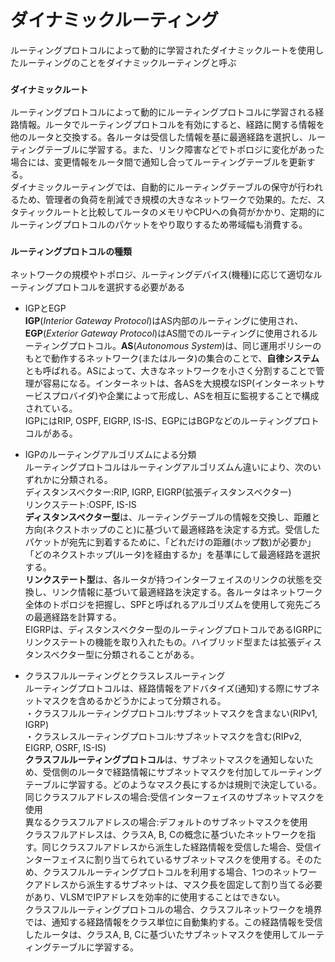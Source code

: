 # ダイナミックルーティング
ルーティングプロトコルによって動的に学習されたダイナミックルートを使用したルーティングのことをダイナミックルーティングと呼ぶ

### `ダイナミックルート`
ルーティングプロトコルによって動的にルーティングプロトコルに学習される経路情報。ルータでルーティングプロトコルを有効にすると、経路に関する情報を他のルータと交換する。各ルータは受信した情報を基に最適経路を選択し、ルーティングテーブルに学習する。また、リンク障害などでトポロジに変化があった場合には、変更情報をルータ間で通知し合ってルーティングテーブルを更新する。  
ダイナミックルーティングでは、自動的にルーティングテーブルの保守が行われるため、管理者の負荷を削減でき規模の大きなネットワークで効果的。ただ、スタティックルートと比較してルータのメモリやCPUへの負荷がかかり、定期的にルーティングプロトコルのパケットをやり取りするため帯域幅も消費する。

### `ルーティングプロトコルの種類`
ネットワークの規模やトポロジ、ルーティングデバイス(機種)に応じて適切なルーティングプロトコルを選択する必要がある

- IGPとEGP  
**IGP**(*Interior Gateway Protocol*)はAS内部のルーティングに使用され、**EGP**(*Exterior Gateway Protocol*)はAS間でのルーティングに使用されるルーティングプロトコル。**AS**(*Autonomous System*)は、同じ運用ポリシーのもとで動作するネットワーク(またはルータ)の集合のことで、**自律システム**とも呼ばれる。ASによって、大きなネットワークを小さく分割することで管理が容易になる。インターネットは、各ASを大規模なISP(インターネットサービスプロバイダ)や企業によって形成し、ASを相互に監視することで構成されている。  
IGPにはRIP, OSPF, EIGRP, IS-IS、EGPにはBGPなどのルーティングプロトコルがある。

- IGPのルーティングアルゴリズムによる分類  
ルーティングプロトコルはルーティングアルゴリズムん違いにより、次のいずれかに分類される。  
ディスタンスベクター:RIP, IGRP, EIGRP(拡張ディスタンスベクター)  
リンクステート:OSPF, IS-IS  
**ディスタンスベクター型**は、ルーティングテーブルの情報を交換し、距離と方向(ネクストホップのこと)に基づいて最適経路を決定する方式。受信したパケットが宛先に到着するために、「どれだけの距離(ホップ数)が必要か」「どのネクストホップ(ルータ)を経由するか」を基準にして最適経路を選択する。  
**リンクステート型**は、各ルータが持つインターフェイスのリンクの状態を交換し、リンク情報に基づいて最適経路を決定する。各ルータはネットワーク全体のトポロジを把握し、SPFと呼ばれるアルゴリズムを使用して宛先ごろの最適経路を計算する。  
EIGRPは、ディスタンスベクター型のルーティングプロトコルであるIGRPにリンクステートの機能を取り入れたもの。ハイブリッド型または拡張ディスタンスベクター型に分類されることがある。

- クラスフルルーティングとクラスレスルーティング  
ルーティングプロトコルは、経路情報をアドバタイズ(通知)する際にサブネットマスクを含めるかどうかによって分類される。  
・クラスフルルーティングプロトコル:サブネットマスクを含まない(RIPv1, IGRP)  
・クラスレスルーティングプロトコル:サブネットマスクを含む(RIPv2, EIGRP, OSRF, IS-IS)</br>
**クラスフルルーティングプロトコル**は、サブネットマスクを通知しないため、受信側のルータで経路情報にサブネットマスクを付加してルーティングテーブルに学習する。どのようなマスク長にするかは規則で決定している。  
同じクラスフルアドレスの場合:受信インターフェイスのサブネットマスクを使用  
異なるクラスフルアドレスの場合:デフォルトのサブネットマスクを使用</br>
クラスフルアドレスは、クラスA, B, Cの概念に基づいたネットワークを指す。同じクラスフルアドレスから派生した経路情報を受信した場合、受信インターフェイスに割り当てられているサブネットマスクを使用する。そのため、クラスフルルーティングプロトコルを利用する場合、1つのネットワークアドレスから派生するサブネットは、マスク長を固定して割り当てる必要があり、VLSMでIPアドレスを効率的に使用することはできない。  
クラスフルルーティングプロトコルの場合、クラスフルネットワークを境界では、通知する経路情報をクラス単位に自動集約する。この経路情報を受信したルータは、クラスA, B, Cに基づいたサブネットマスクを使用してルーティングテーブルに学習する。
